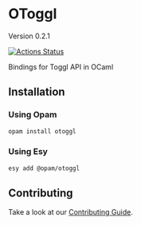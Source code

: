 # OToggl

Version 0.2.1

[![Actions Status](https://github.com/christophe-riolo/otoggl/workflows/CI/badge.svg)](https://github.com/christophe-riolo/otoggl/actions)

Bindings for Toggl API in OCaml

## Installation

### Using Opam

```bash
opam install otoggl
```

### Using Esy

```bash
esy add @opam/otoggl
```

## Contributing

Take a look at our [Contributing Guide](CONTRIBUTING.md).
